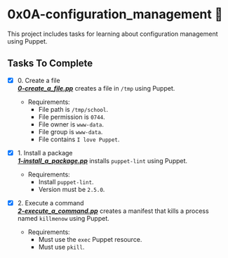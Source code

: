  # 0x0A-configuration_management 🧰
 

This project includes tasks for learning about configuration management using Puppet.

## Tasks To Complete

+ [x] 0\. Create a file<br/>_**[0-create_a_file.pp](0-create_a_file.pp)**_ creates a file in `/tmp` using Puppet.
  + Requirements:
    + File path is `/tmp/school`.
    + File permission is `0744`.
    + File owner is `www-data`.
    + File group is `www-data`.
    + File contains `I love Puppet`.

+ [x] 1\. Install a package<br/>_**[1-install_a_package.pp](1-install_a_package.pp)**_ installs `puppet-lint` using Puppet.
  + Requirements:
    + Install `puppet-lint`.
    + Version must be `2.5.0`.

+ [x] 2\. Execute a command<br/>_**[2-execute_a_command.pp](2-execute_a_command.pp)**_ creates a manifest that kills a process named `killmenow` using Puppet.
  + Requirements:
    + Must use the `exec` Puppet resource.
    + Must use `pkill`.

